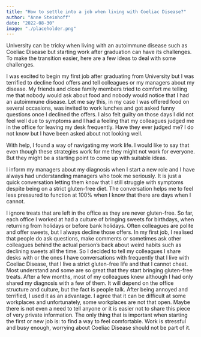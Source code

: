 ```yaml
---
title: "How to settle into a job when living with Coeliac Disease?"
author: "Anne Steinhoff"
date: "2022-08-30"
image: "./placeholder.png"
---
```


University can be tricky when living with an autoimmune disease such as Coeliac Disease but starting work after graduation can have its challenges. To make the transition easier, here are a few ideas to deal with some challenges.

I was excited to begin my first job after graduating from University but I was terrified to decline food offers and tell colleagues or my managers about my disease. My friends and close family members tried to comfort me telling me that nobody would ask about food and nobody would notice that I had an autoimmune disease. Let me say this, in my case I was offered food on several occasions, was invited to work lunches and got asked funny questions once I declined the offers. I also felt guilty on those days I did not feel well due to symptoms and I had a feeling that my colleagues judged me in the office for leaving my desk frequently. Have they ever judged me? I do not know but I have been asked about not looking well. 

With help, I found a way of navigating my work life. I would like to say that even though these strategies work for me they might not work for everyone. But they might be a starting point to come up with suitable ideas. 

I inform my managers about my diagnosis when I start a new role and I have always had understanding managers who took me seriously. It is just a quick conversation letting them know that I still struggle with symptoms despite being on a strict gluten-free diet. The conversation helps me to feel less pressured to function at 100% when I know that there are days when I cannot. 

I ignore treats that are left in the office as they are never gluten-free. So far, each office I worked at had a culture of bringing sweets for birthdays, when returning from holidays or before bank holidays. Often colleagues are polite and offer sweets, but I always decline those offers. In my first job, I realised that people do ask questions, make comments or sometimes ask other colleagues behind the actual person’s back about weird habits such as declining sweets all the time. So I decided to tell my colleagues I share desks with or the ones I have conversations with frequently that I live with Coeliac Disease, that I live a strict gluten-free life and that I cannot cheat. Most understand and some are so great that they start bringing gluten-free treats. After a few months, most of my colleagues knew although I had only shared my diagnosis with a few of them. It will depend on the office structure and culture, but the fact is people talk. After being annoyed and terrified, I used it as an advantage. I agree that it can be difficult at some workplaces and unfortunately, some workplaces are not that open. Maybe there is not even a need to tell anyone or it is easier not to share this piece of very private information. The only thing that is important when starting the first or new job is: to find a way to feel comfortable. Work is stressful and busy enough, worrying about Coeliac Disease should not be part of it.

